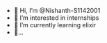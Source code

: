 - 👋 Hi, I’m @Nishanth-S1142001
- 👀 I’m interested in internships
- 🌱 I’m currently learning elixir
- 💞...

<!---
Nishanth-S1142001/Nishanth-S1142001 is a ✨ special ✨ repository because its `README.md` (this file) appears on your GitHub profile.
You can click the Preview link to take a look at your changes.
--->
